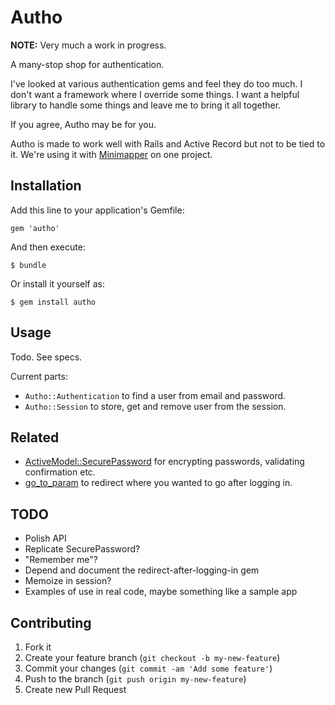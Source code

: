 # Autho

**NOTE:** Very much a work in progress.

A many-stop shop for authentication.

I've looked at various authentication gems and feel they do too much. I don't want a framework where I override some things. I want a helpful library to handle some things and leave me to bring it all together.

If you agree, Autho may be for you.

Autho is made to work well with Rails and Active Record but not to be tied to it. We're using it with [Minimapper](http://github.com/joakimk/minimapper) on one project.

## Installation

Add this line to your application's Gemfile:

    gem 'autho'

And then execute:

    $ bundle

Or install it yourself as:

    $ gem install autho

## Usage

Todo. See specs.

Current parts:

  * `Autho::Authentication` to find a user from email and password.
  * `Autho::Session` to store, get and remove user from the session.

## Related

* [ActiveModel::SecurePassword](http://api.rubyonrails.org/classes/ActiveModel/SecurePassword/ClassMethods.html) for encrypting passwords, validating confirmation etc.
* [go_to_param](https://github.com/henrik/go_to_param/) to redirect where you wanted to go after logging in.


## TODO

* Polish API
* Replicate SecurePassword?
* "Remember me"?
* Depend and document the redirect-after-logging-in gem
* Memoize in session?
* Examples of use in real code, maybe something like a sample app


## Contributing

1. Fork it
2. Create your feature branch (`git checkout -b my-new-feature`)
3. Commit your changes (`git commit -am 'Add some feature'`)
4. Push to the branch (`git push origin my-new-feature`)
5. Create new Pull Request
